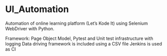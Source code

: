 # UI_Automation

Automation of online learning platform (Let’s Kode It) using Selenium WebDriver with Python. 

Framework: Page Object Model, Pytest and Unit test infrastructure with logging
Data driving framework is included using a CSV file
Jenkins is used as CI 
